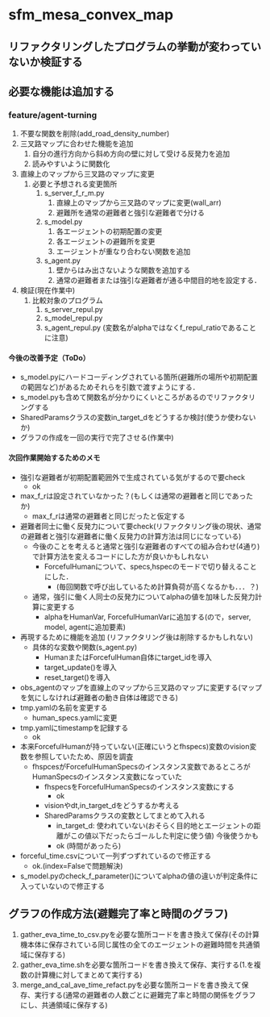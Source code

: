 # sfm_mesa_convex_map
## リファクタリングしたプログラムの挙動が変わっていないか検証する
## 必要な機能は追加する
### feature/agent-turning
1. 不要な関数を削除(add_road_density_number)
1. 三叉路マップに合わせた機能を追加
    1. 自分の進行方向から斜め方向の壁に対して受ける反発力を追加
    1. 読みやすいように関数化
1. 直線上のマップから三叉路のマップに変更
    1. 必要と予想される変更箇所
        1. s_server_f_r_m.py
            1. 直線上のマップから三叉路のマップに変更(wall_arr)
            1. 避難所を通常の避難者と強引な避難者で分ける
        1. s_model.py
            1. 各エージェントの初期配置の変更
            1. 各エージェントの避難所を変更
            1. エージェントが重なり合わない関数を追加
        1. s_agent.py
            1. 壁からはみ出さないような関数を追加する
            1. 通常の避難者または強引な避難者が通る中間目的地を設定する．
1. 検証(現在作業中)
    1. 比較対象のプログラム
        1. s_server_repul.py
        1. s_model_repul.py
        1. s_agent_repul.py (変数名がalphaではなくf_repul_ratioであることに注意)

#### 今後の改善予定（ToDo）
- s_model.pyにハードコーディングされている箇所(避難所の場所や初期配置の範囲など)があるためそれらを引数で渡すようにする．
- s_model.pyも含めて関数名が分かりにくいところがあるのでリファクタリングする
- SharedParamsクラスの変数in_target_dをどうするか検討(使うか使わないか)
- グラフの作成を一回の実行で完了させる(作業中)

#### 次回作業開始するためのメモ
- 強引な避難者が初期配置範囲外で生成されている気がするので要check 
    - ok
 - max_f_rは設定されていなかった？(もしくは通常の避難者と同じであったか) 
    - max_f_rは通常の避難者と同じだったと仮定する
- 避難者同士に働く反発力について要check(リファクタリング後の現状、通常の避難者と強引な避難者に働く反発力の計算方法は同じになっている)
    - 今後のことを考えると通常と強引な避難者のすべての組み合わせ(4通り)で計算方法を変えるコードにした方が良いかもしれない　
        - ForcefulHumanについて、specs,hspecのモードで切り替えることにした．
            - (毎回関数で呼び出しているため計算負荷が高くなるかも．．．？)
    - 通常，強引に働く人同士の反発力についてalphaの値を加味した反発力計算に変更する
        - alphaをHumanVar, ForcefulHumanVarに追加する(ので，server, model, agentに追加要素)
- 再現するために機能を追加 (リファクタリング後は削除するかもしれない)
    - 具体的な変数や関数(s_agent.py)
        - HumanまたはForcefulHuman自体にtarget_idを導入
        - target_update()を導入
        - reset_target()を導入
- obs_agentのマップを直線上のマップから三叉路のマップに変更する(マップを気にしなければ避難者の動き自体は確認できる)
- tmp.yamlの名前を変更する
    - human_specs.yamlに変更
- tmp.yamlにtimestampを記録する
    - ok
- 本来ForcefulHumanが持っていない(正確にいうとfhspecs)変数のvision変数を参照していたため、原因を調査
    - fhspcesがForcefulHumanSpecsのインスタンス変数であるところがHumanSpecsのインスタンス変数になっていた
        - fhspecsをForcefulHumanSpecsのインスタンス変数にする
            - ok
        - visionやdt,in_target_dをどうするか考える
         - SharedParamsクラスの変数としてまとめて入れる
            - in_target_d: 使われていない(おそらく目的地とエージェントの距離がこの値以下だったらゴールした判定に使う値) 今後使うかも
            - ok
(時間があったら)
- forceful_time.csvについて一列ずつずれているので修正する
    - ok.(index=Falseで問題解決)
- s_model.pyのcheck_f_parameter()についてalphaの値の違いが判定条件に入っていないので修正する

## グラフの作成方法(避難完了率と時間のグラフ)
1. gather_eva_time_to_csv.pyを必要な箇所コードを書き換えて保存(その計算機本体に保存されている同じ属性の全てのエージェントの避難時間を共通領域に保存する)
2. gather_eva_time.shを必要な箇所コードを書き換えて保存、実行する(1.を複数の計算機に対してまとめて実行する)
3. merge_and_cal_ave_time_refact.pyを必要な箇所コードを書き換えて保存、実行する(通常の避難者の人数ごとに避難完了率と時間の関係をグラフにし、共通領域に保存する)